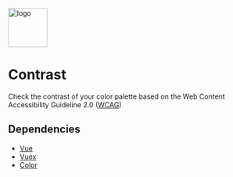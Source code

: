 <img src="https://s3-us-west-2.amazonaws.com/s.cdpn.io/1613479/favicon.png" alt="logo" width="80px" height="auto">

# Contrast

Check the contrast of your color palette based on the Web Content Accessibility Guideline 2.0 ([WCAG](https://www.w3.org/TR/UNDERSTANDING-WCAG20/visual-audio-contrast-contrast.html))

## Dependencies

* [Vue](https://www.npmjs.com/package/vue)
* [Vuex](https://www.npmjs.com/package/vuex)
* [Color](https://www.npmjs.com/package/color)
